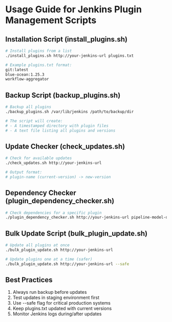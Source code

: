 # Usage Guide for Jenkins Plugin Management Scripts

## Installation Script (install_plugins.sh)

```bash
# Install plugins from a list
./install_plugins.sh http://your-jenkins-url plugins.txt

# Example plugins.txt format:
git:latest
blue-ocean:1.25.3
workflow-aggregator
```

## Backup Script (backup_plugins.sh)

```bash
# Backup all plugins
./backup_plugins.sh /var/lib/jenkins /path/to/backup/dir

# The script will create:
# - A timestamped directory with plugin files
# - A text file listing all plugins and versions
```

## Update Checker (check_updates.sh)

```bash
# Check for available updates
./check_updates.sh http://your-jenkins-url

# Output format:
# plugin-name (current-version) -> new-version
```

## Dependency Checker (plugin_dependency_checker.sh)

```bash
# Check dependencies for a specific plugin
./plugin_dependency_checker.sh http://your-jenkins-url pipeline-model-definition
```

## Bulk Update Script (bulk_plugin_update.sh)

```bash
# Update all plugins at once
./bulk_plugin_update.sh http://your-jenkins-url

# Update plugins one at a time (safer)
./bulk_plugin_update.sh http://your-jenkins-url --safe
```

## Best Practices

1. Always run backup before updates
2. Test updates in staging environment first
3. Use --safe flag for critical production systems
4. Keep plugins.txt updated with current versions
5. Monitor Jenkins logs during/after updates
